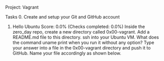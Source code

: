 Project: Vagrant

Tasks
0. Create and setup your Git and GitHub account

1. Hello Ubuntu
Score: 0.0% (Checks completed: 0.0%)
Inside the zero_day repo, create a new directory called 0x00-vagrant. Add a README.md file to this directory.
ssh into your Ubuntu VM. What does the command uname print when you run it without any option?
Type your answer into a file in the 0x00-vagrant directory and push it to GitHub. Name your file accordingly as shown below.
